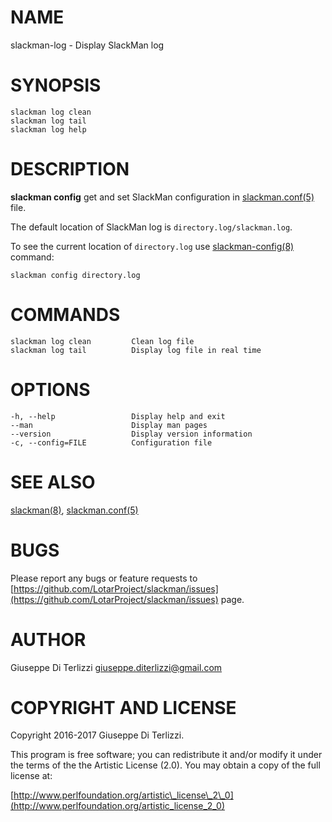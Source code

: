 # NAME

slackman-log - Display SlackMan log

# SYNOPSIS

    slackman log clean
    slackman log tail
    slackman log help

# DESCRIPTION

**slackman config** get and set SlackMan configuration in [slackman.conf(5)](../5/slackman.conf) file.

The default location of SlackMan log is `directory.log/slackman.log`.

To see the current location of `directory.log` use [slackman-config(8)](../8/slackman-config) command:

    slackman config directory.log

# COMMANDS

    slackman log clean         Clean log file
    slackman log tail          Display log file in real time

# OPTIONS

    -h, --help                 Display help and exit
    --man                      Display man pages
    --version                  Display version information
    -c, --config=FILE          Configuration file

# SEE ALSO

[slackman(8)](../8/slackman), [slackman.conf(5)](../5/slackman.conf)

# BUGS

Please report any bugs or feature requests to 
[https://github.com/LotarProject/slackman/issues](https://github.com/LotarProject/slackman/issues) page.

# AUTHOR

Giuseppe Di Terlizzi <giuseppe.diterlizzi@gmail.com>

# COPYRIGHT AND LICENSE

Copyright 2016-2017 Giuseppe Di Terlizzi.

This program is free software; you can redistribute it and/or modify it
under the terms of the the Artistic License (2.0). You may obtain a
copy of the full license at:

[http://www.perlfoundation.org/artistic\_license\_2\_0](http://www.perlfoundation.org/artistic_license_2_0)

